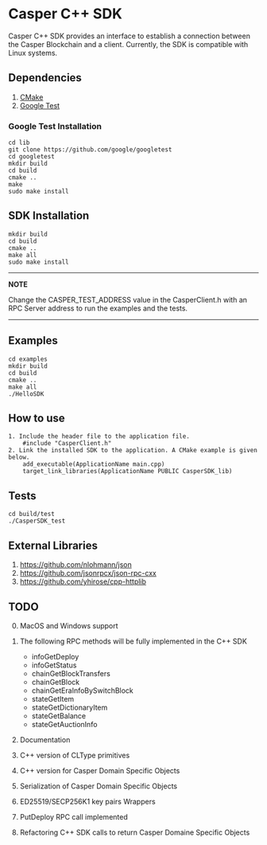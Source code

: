 # Casper C++ SDK
Casper C++ SDK provides an interface to establish a connection between the Casper Blockchain and a client. Currently, the SDK is compatible with Linux systems.
 
## Dependencies
1. [CMake](https://cmake.org)
2. [Google Test](https://github.com/google/googletest)

### Google Test Installation
    cd lib
    git clone https://github.com/google/googletest  
    cd googletest  
    mkdir build  
    cd build  
    cmake ..  
    make  
    sudo make install  

## SDK Installation
    mkdir build
    cd build
    cmake ..
    make all
    sudo make install

---
**NOTE**

Change the CASPER_TEST_ADDRESS value in the CasperClient.h with an RPC Server address to run the examples and the tests.

---

## Examples
    cd examples
    mkdir build
    cd build
    cmake ..
    make all
    ./HelloSDK

## How to use
    1. Include the header file to the application file.
        #include "CasperClient.h"
    2. Link the installed SDK to the application. A CMake example is given below.
        add_executable(ApplicationName main.cpp)
        target_link_libraries(ApplicationName PUBLIC CasperSDK_lib)

## Tests
    cd build/test
    ./CasperSDK_test

## External Libraries
1. https://github.com/nlohmann/json
2. https://github.com/jsonrpcx/json-rpc-cxx
3. https://github.com/yhirose/cpp-httplib

## TODO
0. MacOS and Windows support
1. The following RPC methods will be fully implemented in the C++ SDK
    * infoGetDeploy
    * infoGetStatus
    * chainGetBlockTransfers
    * chainGetBlock
    * chainGetEraInfoBySwitchBlock
    * stateGetItem
    * stateGetDictionaryItem
    * stateGetBalance
    * stateGetAuctionInfo
  
2. Documentation
3. C++ version of CLType primitives
4. C++ version for Casper Domain Specific Objects 
5. Serialization of Casper Domain Specific Objects
6. ED25519/SECP256K1 key pairs  Wrappers
7. PutDeploy RPC call implemented
8. Refactoring C++ SDK calls to return Casper Domaine Specific Objects
